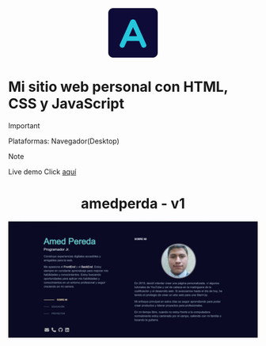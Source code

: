 <div align="center">
  <img alt="Logo" src="./assets/img/icon-sb-r.png" width="100" />
</div>

# Mi sitio web personal con HTML, CSS y JavaScript
>[!IMPORTANT]
> Plataformas: Navegador(Desktop)

> [!NOTE]
> Live demo
> Click [aquí](https://amed-dev.github.io/portfolio/)

<h1 align="center">
  amedperda - v1
</h1>

![demo](./assets/img/prev-vw.png)
